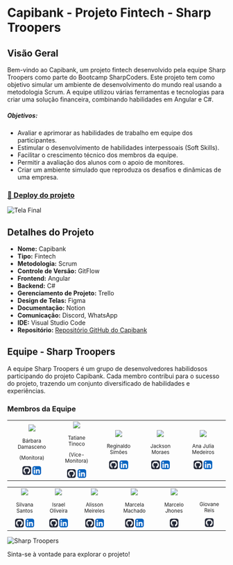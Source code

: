 # Capibank - Projeto Fintech - Sharp Troopers

## Visão Geral

Bem-vindo ao Capibank, um projeto fintech desenvolvido pela equipe Sharp Troopers como parte do Bootcamp SharpCoders. Este projeto tem como objetivo simular um ambiente de desenvolvimento do mundo real usando a metodologia Scrum. A equipe utilizou várias ferramentas e tecnologias para criar uma solução financeira, combinando habilidades em Angular e C#.

##### Objetivos:
- Avaliar e aprimorar as habilidades de trabalho em equipe dos participantes.
- Estimular o desenvolvimento de habilidades interpessoais (Soft Skills).
- Facilitar o crescimento técnico dos membros da equipe.
- Permitir a avaliação dos alunos com o apoio de monitores.
- Criar um ambiente simulado que reproduza os desafios e dinâmicas de uma empresa.

### [👑 Deploy do projeto](https://capibank.vercel.app/)

![Tela Final](https://raw.githubusercontent.com/barbaradamasdev/capibank-hackadev/main/Documenta%C3%A7%C3%A3o/Digital-mockup-02.png?token=GHSAT0AAAAAACGQAHVCL4YYMDS76JDLE4QYZOU2SJQ) 

## Detalhes do Projeto

- **Nome:** Capibank
- **Tipo:** Fintech
- **Metodologia:** Scrum
- **Controle de Versão:** GitFlow
- **Frontend:** Angular
- **Backend:** C#
- **Gerenciamento de Projeto:** Trello
- **Design de Telas:** Figma
- **Documentação:** Notion
- **Comunicação:** Discord, WhatsApp
- **IDE:** Visual Studio Code
- **Repositório:** [Repositório GitHub do Capibank](https://github.com/barbaradamasdev/capibank-hackadev)

## Equipe - Sharp Troopers

A equipe Sharp Troopers é um grupo de desenvolvedores habilidosos participando do projeto Capibank. Cada membro contribui para o sucesso do projeto, trazendo um conjunto diversificado de habilidades e experiências.

### Membros da Equipe

<table>
  <tr>
    <td align="center">
      <a href="https://github.com/barbaradamasdev"> <img src="https://avatars.githubusercontent.com/u/115722516?v=4" width="150"/> </a>
        <br>
        <sub>
          <p>Bárbara Damasceno</p>
          <p>(Monitora)</p>
          <a href="https://github.com/barbaradamasdev"><img src="https://github.com/tandpfun/skill-icons/raw/main/icons/Github-Dark.svg" width="20"/></a>
          <a href="https://www.linkedin.com/in/barbaradamas/"><img src="https://github.com/tandpfun/skill-icons/raw/main/icons/LinkedIn.svg" width="20"/></a>
        </sub>
    </td>
   <td align="center">
      <a href="https://github.com/tatianetinoco"> <img src="https://avatars.githubusercontent.com/u/120054718?v=4" width="150"/> </a>
        <br>
        <sub>
          <p>Tatiane Tinoco</p>
          <p>(Vice-Monitora)</p>
          <a href="https://github.com/tatianetinoco"><img src="https://github.com/tandpfun/skill-icons/raw/main/icons/Github-Dark.svg" width="20"/></a>
          <a href="https://www.linkedin.com/in/tatianetinoco/"><img src="https://github.com/tandpfun/skill-icons/raw/main/icons/LinkedIn.svg" width="20"/></a>
        </sub>
    </td>
   <td align="center">
      <a href="https://github.com/regis-jr"> <img src="https://avatars.githubusercontent.com/u/147585926?v=4" width="150"/> </a>
        <br>
        <sub>
          <p>Reginaldo Simões</p>
          <a href="https://github.com/regis-jr"><img src="https://github.com/tandpfun/skill-icons/raw/main/icons/Github-Dark.svg" width="20"/></a>
          <a href="https://www.linkedin.com/in/reginaldo-medeiros-b35283192/"><img src="https://github.com/tandpfun/skill-icons/raw/main/icons/LinkedIn.svg" width="20"/></a>
        </sub>
    </td>
   <td align="center">
      <a href="https://github.com/jacksontadeu"> <img src="https://avatars.githubusercontent.com/u/112899379?v=4" width="150"/> </a>
        <br>
        <sub>
          <p>Jackson Moraes</p>
          <a href="https://github.com/jacksontadeu"><img src="https://github.com/tandpfun/skill-icons/raw/main/icons/Github-Dark.svg" width="20"/></a>
          <a href="https://www.linkedin.com/in/jacksontadeu/"><img src="https://github.com/tandpfun/skill-icons/raw/main/icons/LinkedIn.svg" width="20"/></a>
        </sub>
    </td>
   <td align="center">
      <a href="https://github.com/anajuliamedeirosfaustino"> <img src="https://avatars.githubusercontent.com/u/117586828?v=4" width="150"/> </a>
        <br>
        <sub>
          <p>Ana Julia Medeiros</p>
          <a href="https://github.com/anajuliamedeirosfaustino"><img src="https://github.com/tandpfun/skill-icons/raw/main/icons/Github-Dark.svg" width="20"/></a>
          <a href="https://www.linkedin.com/in/ana-j%C3%BAlia-medeiros-faustino-50389b226/"><img src="https://github.com/tandpfun/skill-icons/raw/main/icons/LinkedIn.svg" width="20"/></a>
        </sub>
    </td>
     
</tr>
</table>

<table>
  <tr>
    <td align="center">
      <a href="https://github.com/Silvana23"> <img src="https://github.com/barbaradamasdev/capibank-hackadev/blob/main/Documenta%C3%A7%C3%A3o/imagens/equipe/equipe-silvana.jpg?raw=true" width="150"/> </a>
      <br>
      <sub>
        <p>Silvana Santos</p>
        <a href="https://github.com/Silvana23"><img src="https://github.com/tandpfun/skill-icons/raw/main/icons/Github-Dark.svg" width="20"/></a>
        <a href="https://www.linkedin.com/in/sisisantosdev/"><img src="https://github.com/tandpfun/skill-icons/raw/main/icons/LinkedIn.svg" width="20"/></a>
      </sub>
    </td>
    <td align="center">
      <a href="https://github.com/IsraelOliveir4"> <img src="https://avatars.githubusercontent.com/u/112810931?v=4" width="150"/> </a>
      <br>
      <sub>
        <p>Israel Oliveira</p>
        <a href="https://github.com/IsraelOliveir4"><img src="https://github.com/tandpfun/skill-icons/raw/main/icons/Github-Dark.svg" width="20"/></a>
        <a href="https://www.linkedin.com/in/israel-oliveira-1819a9247/"><img src="https://github.com/tandpfun/skill-icons/raw/main/icons/LinkedIn.svg" width="20"/></a>
      </sub>
    </td>
    <td align="center">
      <a href="https://github.com/p0llus"> <img src="https://media.licdn.com/dms/image/C4E03AQHNja9VTWKrGw/profile-displayphoto-shrink_800_800/0/1516991103066?e=1712188800&v=beta&t=vU07l5bhz2amSYxCo4jX67pvtD39gSw5bcXHZ25a9bU" width="150"/> </a>
      <br>
      <sub>
        <p>Alisson Meireles</p>
        <a href="https://github.com/p0llus"><img src="https://github.com/tandpfun/skill-icons/raw/main/icons/Github-Dark.svg" width="20"/></a>
        <a href="https://www.linkedin.com/in/Pollus"><img src="https://github.com/tandpfun/skill-icons/raw/main/icons/LinkedIn.svg" width="20"/></a>
      </sub>
    </td>
    <td align="center">
      <a href="https://github.com/MarcelaAx"> <img src="https://avatars.githubusercontent.com/u/107064504?v=4" width="150"/> </a>
      <br>
      <sub>
        <p>Marcela Machado</p>
        <a href="https://github.com/MarcelaAx"><img src="https://github.com/tandpfun/skill-icons/raw/main/icons/Github-Dark.svg" width="20"/></a>
        <a href="https://www.linkedin.com/in/marcela-machado1/"><img src="https://github.com/tandpfun/skill-icons/raw/main/icons/LinkedIn.svg" width="20"/></a>
      </sub>
    </td>
    <td align="center">
      <a href="https://github.com/MarceloJFF"> <img src="https://avatars.githubusercontent.com/u/120574951?v=4" width="150"/> </a>
      <br>
      <sub>
        <p>Marcelo Jhones</p>
        <a href="https://github.com/MarceloJFF"><img src="https://github.com/tandpfun/skill-icons/raw/main/icons/Github-Dark.svg" width="20"/></a>
      </sub>
    </td>
 <td align="center">
      <a href="https://github.com/GiovaneRSOliveira"> <img src="" width="150"/> </a>
      <br>
      <sub>
        <p>Giovane Reis</p>
        <a href="https://github.com/GiovaneRSOliveira"><img src="https://github.com/tandpfun/skill-icons/raw/main/icons/Github-Dark.svg" width="20"/></a>
      </sub>
    </td>
    
  </tr>
</table>

![Sharp Troopers](https://github.com/barbaradamasdev/capibank-hackadev/blob/main/Documenta%C3%A7%C3%A3o/imagens/Sharp%20Troopers%20img.jpg?raw=true)

Sinta-se à vontade para explorar o projeto!

